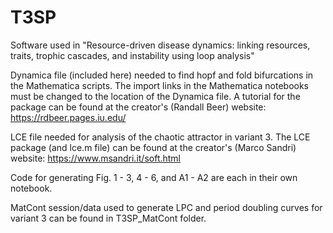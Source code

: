 # T3SP
Software used in "Resource-driven disease dynamics: linking resources, traits, trophic cascades, and instability using loop analysis"

Dynamica file (included here) needed to find hopf and fold bifurcations in the Mathematica scripts. The import links in the Mathematica notebooks must be changed to the location of the Dynamica file. A tutorial for the package can be found at the creator's (Randall Beer) website: https://rdbeer.pages.iu.edu/ 

LCE file needed for analysis of the chaotic attractor in variant 3. The LCE package (and lce.m file) can be found at the creator's (Marco Sandri) website: https://www.msandri.it/soft.html

Code for generating Fig. 1 - 3, 4 - 6, and A1 - A2 are each in their own notebook. 

MatCont session/data used to generate LPC and period doubling curves for variant 3 can be found in T3SP_MatCont folder. 
